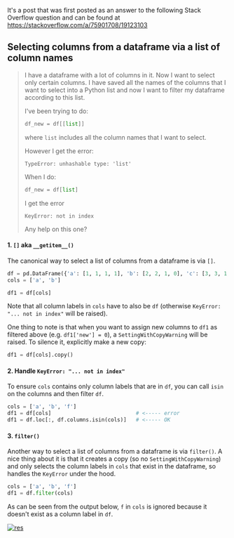 It's a post that was first posted as an answer to the following Stack Overflow question and can be found at https://stackoverflow.com/a/75901708/19123103

## Selecting columns from a dataframe via a list of column names

> I have a dataframe with a lot of columns in it. Now I want to select only certain columns. I have saved all the names of the columns that I want to select into a Python list and now I want to filter my dataframe according to this list. 
> 
> I've been trying to do:
> ```python
> df_new = df[[list]]
> ```
> where `list` includes all the column names that I want to select.
> 
> However I get the error:
> ```none
> TypeError: unhashable type: 'list'
> ```
> 
> When I do:
> ```python
> df_new = df[list]
> ```
> I get the error 
> ```none
> KeyError: not in index
> ```
> Any help on this one?


#### 1. `[]` aka `__getitem__()`

The canonical way to select a list of columns from a dataframe is via `[]`.
```python
df = pd.DataFrame({'a': [1, 1, 1, 1], 'b': [2, 2, 1, 0], 'c': [3, 3, 1, 0]})
cols = ['a', 'b']

df1 = df[cols]
```
Note that all column labels in `cols` have to also be `df` (otherwise `KeyError: "... not in index"` will be raised).

One thing to note is that when you want to assign new columns to `df1` as filtered above (e.g. `df1['new'] = 0`), a `SettingWithCopyWarning` will be raised. To silence it, explicitly make a new copy:
```python
df1 = df[cols].copy()
```

#### 2. Handle `KeyError: "... not in index"`
To ensure `cols` contains only column labels that are in `df`, you can call `isin` on the columns and then filter `df`.
```python
cols = ['a', 'b', 'f']
df1 = df[cols]                           # <----- error
df1 = df.loc[:, df.columns.isin(cols)]   # <----- OK
```


#### 3. `filter()`

Another way to select a list of columns from a dataframe is via `filter()`. A nice thing about it is that it creates a copy (so no `SettingWithCopyWarning`) and only selects the column labels in `cols` that exist in the dataframe, so handles the `KeyError` under the hood.
```python
cols = ['a', 'b', 'f']
df1 = df.filter(cols)
```
As can be seen from the output below, `f` in `cols` is ignored because it doesn't exist as a column label in `df`.

[![res][1]][1]


  [1]: https://i.stack.imgur.com/8NGFh.png
